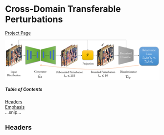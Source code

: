 # Cross-Domain Transferable Perturbations 
[Project Page](https://muzammal-naseer.github.io/Cross-domain-perturbations/)

![Learning Algo](/assets/cross_distribution.png)

##### Table of Contents  
[Headers](#headers)  
[Emphasis](#emphasis)  
...snip...    
<a name="headers"/>
## Headers
